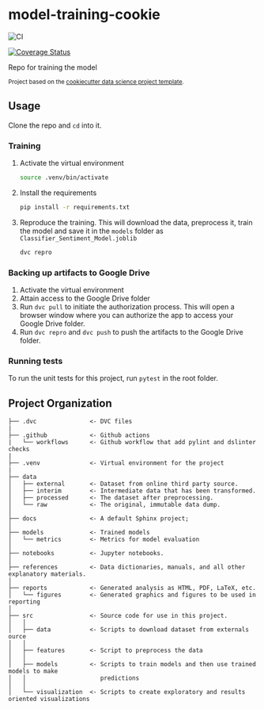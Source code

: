 # model-training-cookie

![CI](https://github.com/remla23-team10/model-training/actions/workflows/continous-integration.yaml/badge.svg)

[![Coverage Status](https://coveralls.io/repos/github/remla23-team10/model-training/badge.svg)](https://coveralls.io/repos/github/remla23-team10/model-training)

Repo for training the model

<p><small>Project based on the <a target="_blank" href="https://drivendata.github.io/cookiecutter-data-science/">cookiecutter data science project template</a>.</small></p>

## Usage

Clone the repo and `cd` into it.

### Training
1. Activate the virtual environment

    ```bash
    source .venv/bin/activate
    ```
2. Install the requirements

    ```bash
    pip install -r requirements.txt
    ```
3. Reproduce the training. This will download the data, preprocess it, train the model and save it in the `models` folder as `Classifier_Sentiment_Model.joblib`

    ```bash
    dvc repro
    ```

### Backing up artifacts to Google Drive

1. Activate the virtual environment
2. Attain access to the Google Drive folder
3. Run `dvc pull` to initiate the authorization process. This will open a browser window where you can authorize the app to access your Google Drive folder.
4. Run `dvc repro` and `dvc push` to push the artifacts to the Google Drive folder. 

### Running tests
To run the unit tests for this project, run `pytest` in the root folder.


## Project Organization

    ├── .dvc               <- DVC files
    |
    ├── .github            <- Github actions
    |   └── workflows      <- Github workflow that add pylint and dslinter checks
    |
    ├── .venv              <- Virtual environment for the project
    |
    ├── data
    │   ├── external       <- Dataset from online third party source.
    │   ├── interim        <- Intermediate data that has been transformed.
    │   ├── processed      <- The dataset after preprocessing.
    │   └── raw            <- The original, immutable data dump.
    │
    ├── docs               <- A default Sphinx project; 
    │
    ├── models             <- Trained models
    │   └── metrics        <- Metrics for model evaluation
    │
    ├── notebooks          <- Jupyter notebooks. 
    │
    ├── references         <- Data dictionaries, manuals, and all other explanatory materials.
    │
    ├── reports            <- Generated analysis as HTML, PDF, LaTeX, etc.
    │   └── figures        <- Generated graphics and figures to be used in reporting
    │
    ├── src                <- Source code for use in this project.
    │   │
    │   ├── data           <- Scripts to download dataset from externals ource
    │   │
    │   ├── features       <- Script to preprocess the data
    │   │
    │   ├── models         <- Scripts to train models and then use trained models to make
    │   │                     predictions
    │   │
    │   └── visualization  <- Scripts to create exploratory and results oriented visualizations

